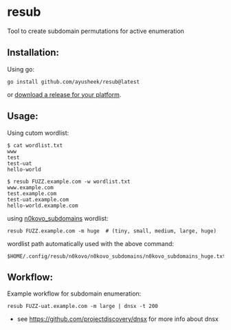 # resub
Tool to create subdomain permutations for active enumeration

## Installation:

Using go:

```
go install github.com/ayusheek/resub@latest
```

or [download a release for your platform](https://github.com/ayusheek/resub/releases/).

## Usage:

Using cutom wordlist:

```
$ cat wordlist.txt 
www
test
test-uat
hello-world

$ resub FUZZ.example.com -w wordlist.txt 
www.example.com
test.example.com
test-uat.example.com
hello-world.example.com
```

using [n0kovo_subdomains](https://github.com/n0kovo/n0kovo_subdomains) wordlist:

```
resub FUZZ.example.com -m huge  # (tiny, small, medium, large, huge)
```

wordlist path automatically used with the above command:

```
$HOME/.config/resub/n0kovo/n0kovo_subdomains/n0kovo_subdomains_huge.txt
```

## Workflow:

Example workflow for subdomain enumeration:

```
resub FUZZ-uat.example.com -m large | dnsx -t 200
```

- see https://github.com/projectdiscovery/dnsx for more info about dnsx
